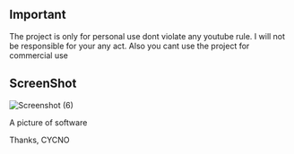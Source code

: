 ## Important
The project is only for personal use dont violate any youtube rule. I will not be responsible for your any act.
Also you cant use the project for commercial use

## ScreenShot
![Screenshot (6)](https://user-images.githubusercontent.com/90704569/161247598-3e77bf76-d465-4577-9d4b-5c945dd4b38a.png)

A picture of software

Thanks,
CYCNO
